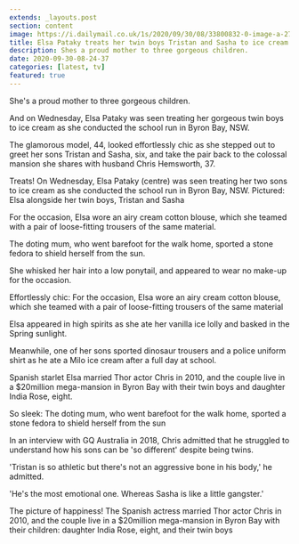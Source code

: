 ```yaml
---
extends: _layouts.post
section: content
image: https://i.dailymail.co.uk/1s/2020/09/30/08/33800832-0-image-a-27_1601449695901.jpg 
title: Elsa Pataky treats her twin boys Tristan and Sasha to ice cream 
description: Shes a proud mother to three gorgeous children. 
date: 2020-09-30-08-24-37 
categories: [latest, tv] 
featured: true 
--- 
```

She's a proud mother to three gorgeous children.

And on Wednesday, Elsa Pataky was seen treating her gorgeous twin boys to ice cream as she conducted the school run in Byron Bay, NSW.

The glamorous model, 44, looked effortlessly chic as she stepped out to greet her sons Tristan and Sasha, six, and take the pair back to the colossal mansion she shares with husband Chris Hemsworth, 37.

Treats! On Wednesday, Elsa Pataky (centre) was seen treating her two sons to ice cream as she conducted the school run in Byron Bay, NSW. Pictured: Elsa alongside her twin boys, Tristan and Sasha

For the occasion, Elsa wore an airy cream cotton blouse, which she teamed with a pair of loose-fitting trousers of the same material.

The doting mum, who went barefoot for the walk home, sported a stone fedora to shield herself from the sun.

She whisked her hair into a low ponytail, and appeared to wear no make-up for the occasion.

Effortlessly chic: For the occasion, Elsa wore an airy cream cotton blouse, which she teamed with a pair of loose-fitting trousers of the same material

Elsa appeared in high spirits as she ate her vanilla ice lolly and basked in the Spring sunlight.

Meanwhile, one of her sons sported dinosaur trousers and a police uniform shirt as he ate a Milo ice cream after a full day at school.  

Spanish starlet Elsa married Thor actor Chris in 2010, and the couple live in a $20million mega-mansion in Byron Bay with their twin boys and daughter India Rose, eight.

So sleek: The doting mum, who went barefoot for the walk home, sported a stone fedora to shield herself from the sun

In an interview with GQ Australia in 2018, Chris admitted that he struggled to understand how his sons can be 'so different' despite being twins.

'Tristan is so athletic but there's not an aggressive bone in his body,' he admitted.

'He's the most emotional one. Whereas Sasha is like a little gangster.'

The picture of happiness! The Spanish actress married Thor actor Chris in 2010, and the couple live in a $20million mega-mansion in Byron Bay with their children: daughter India Rose, eight, and their twin boys

